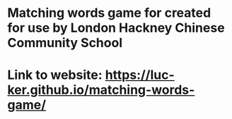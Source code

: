 # Matching words game for created for use by London Hackney Chinese Community School
# Link to website: https://luc-ker.github.io/matching-words-game/
